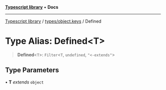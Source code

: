 [**Typescript library**](../../../index.md) • **Docs**

***

[Typescript library](../../../modules.md) / [types/object.keys](../index.md) / Defined

# Type Alias: Defined\<T\>

> **Defined**\<`T`\>: `Filter`\<`T`, `undefined`, `"<-extends"`\>

## Type Parameters

• **T** *extends* `object`
